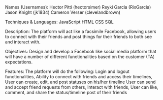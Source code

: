 Names (Usernames):
  Hector Pitti (hectorsimer) 
  Reyki Garcia (RixGarcia)
  Jason Knight (jk1834)
  Cameron Verser (clevelandbrown)

Techniques & Languages: 
  JavaScript
  HTML
  CSS
  SQL

Description: The platform will act like a facsimile Facebook, allowing users to connect with their friends and post things for their friends to both see and interact with.

Objectives: Design and develop a Facebook like social media platform that will have a number of different functionalities based on the customer (TA) expectations.

Features: The platform will do the following:
  Login and logout functionalities,
  Ability to connect with friends and access their timelines,
  User can create, edit, and post statuses on his/her timeline
  User can send and accept friend requests from others,
  Interact with friends, 
  User can like, comment, and share the status/timeline post of their friends

